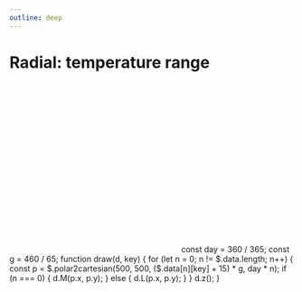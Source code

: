 ```yaml
---
outline: deep
---
```


# Radial: temperature range

<g-composer>
  <svg viewBox="0 0 1000 1000" width="300" height="300">
    <defs g-for="(t, n) of [-15,-10,-5,0,5,10,15,20,25,30,35,40,45,50]">
      <circle cx="500"
              cy="500" 
              stroke="black" 
              stroke-width="1"
              fill="none"
              g-bind:r="(n + 1) * 490 / 15"/>
    </defs>
    <defs g-for="m of [30.58, 58.19, 88.77, 118.36, 148.93, 178.52, 209.10, 239.67, 269.26, 299.84, 329.42, 360.00]">
      <line stroke="black" 
            stroke-width="1"
            x1="500" 
            y1="500"
            g-bind:x2="$.polar2cartesian(500,500,460, m).x"
            g-bind:y2="$.polar2cartesian(500,500,460, m).y"/> 
    </defs>
    <path id="max"
          stroke="red" 
          stroke-width="2"
          fill="none"
          g-bind:d="draw($$, 'max')"/>
    <path id="min"
          stroke="blue" 
          stroke-width="2"
          fill="none"
          g-bind:d="draw($$, 'min')"/>
    <path fill="rgba(128,128,128,0.3)"
          fill-rule="evenodd"
          g-bind:d="$.svg.querySelector('#max').d() + $.svg.querySelector('#min').d()"/>
  </svg>
  <g-script type="plugin" src="https://cdn.graphery.online/graphane/0.1.0-alpha.5/plugins/shapes.js"></g-script>
  <g-script type="data" src="../data/temp.csv"></g-script>
  <g-script type="methods">
    const day = 360 / 365;
    const g   = 460 / 65;
    function draw(d, key) {
      for (let n = 0; n != $.data.length; n++) {
        const p = $.polar2cartesian(500, 500, ($.data[n][key] + 15) * g, day * n);
        if (n === 0) {
          d.M(p.x, p.y);
        } else {
          d.L(p.x, p.y);
        }
      }
        d.z();
    }
  </g-script>
</g-composer>

